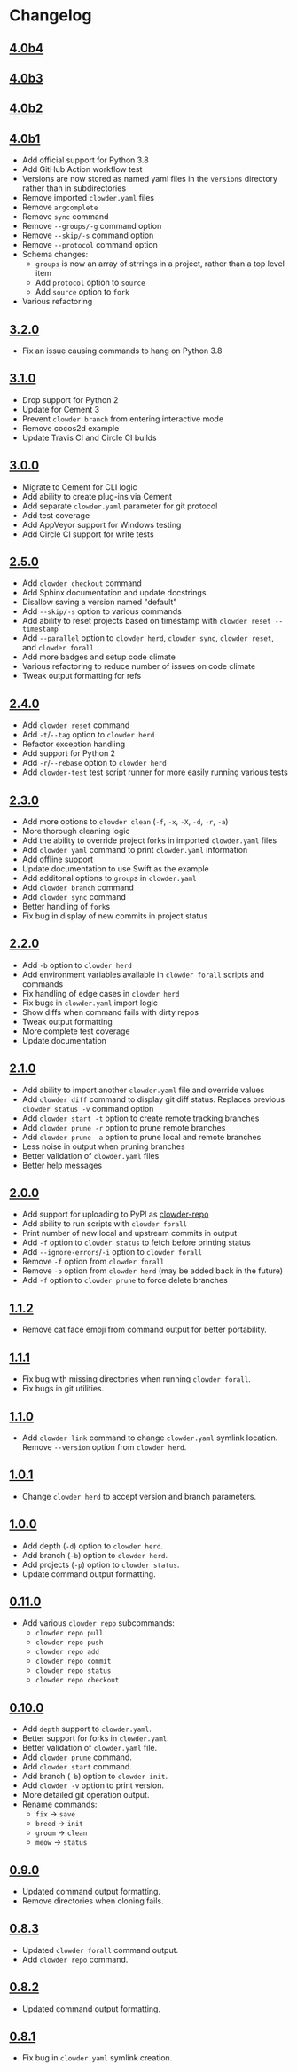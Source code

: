 # Changelog

## [4.0b4](https://github.com/JrGoodle/clowder/releases/tag/4.0b4)

## [4.0b3](https://github.com/JrGoodle/clowder/releases/tag/4.0b3)

## [4.0b2](https://github.com/JrGoodle/clowder/releases/tag/4.0b2)

## [4.0b1](https://github.com/JrGoodle/clowder/releases/tag/4.0b1)

- Add official support for Python 3.8
- Add GitHub Action workflow test
- Versions are now stored as named yaml files in the `versions` directory rather than in subdirectories
- Remove imported `clowder.yaml` files
- Remove `argcomplete`
- Remove `sync` command
- Remove `--groups/-g` command option
- Remove `--skip/-s` command option
- Remove `--protocol` command option
- Schema changes:
  - `groups` is now an array of strrings in a project, rather than a top level item
  - Add `protocol` option to `source`
  - Add `source` option to `fork`
- Various refactoring

## [3.2.0](https://github.com/JrGoodle/clowder/releases/tag/3.2.0)

- Fix an issue causing commands to hang on Python 3.8

## [3.1.0](https://github.com/JrGoodle/clowder/releases/tag/3.1.0)

- Drop support for Python 2
- Update for Cement 3
- Prevent `clowder branch` from entering interactive mode
- Remove cocos2d example
- Update Travis CI and Circle CI builds

## [3.0.0](https://github.com/JrGoodle/clowder/releases/tag/3.0.0)

- Migrate to Cement for CLI logic
- Add ability to create plug-ins via Cement
- Add separate `clowder.yaml` parameter for git protocol
- Add test coverage
- Add AppVeyor support for Windows testing
- Add Circle CI support for write tests

## [2.5.0](https://github.com/JrGoodle/clowder/releases/tag/2.5.0)

- Add `clowder checkout` command
- Add Sphinx documentation and update docstrings
- Disallow saving a version named "default"
- Add `--skip/-s` option to various commands
- Add ability to reset projects based on timestamp with `clowder reset --timestamp`
- Add `--parallel` option to `clowder herd`, `clowder sync`, `clowder reset`, and `clowder forall`
- Add more badges and setup code climate
- Various refactoring to reduce number of issues on code climate
- Tweak output formatting for refs

## [2.4.0](https://github.com/JrGoodle/clowder/releases/tag/2.4.0)

- Add `clowder reset` command
- Add `-t`/`--tag` option to `clowder herd`
- Refactor exception handling
- Add support for Python 2
- Add `-r`/`--rebase` option to `clowder herd`
- Add `clowder-test` test script runner for more easily running various tests

## [2.3.0](https://github.com/JrGoodle/clowder/releases/tag/2.3.0)

- Add more options to `clowder clean` (`-f`, `-x`, `-X`, `-d`, `-r`, `-a`)
- More thorough cleaning logic
- Add the ability to override project forks in imported `clowder.yaml` files
- Add `clowder yaml` command to print `clowder.yaml` information
- Add offline support
- Update documentation to use Swift as the example
- Add additonal options to `group`s in `clowder.yaml`
- Add `clowder branch` command
- Add `clowder sync` command
- Better handling of `fork`s
- Fix bug in display of new commits in project status

## [2.2.0](https://github.com/JrGoodle/clowder/releases/tag/2.2.0)

- Add `-b` option to `clowder herd`
- Add environment variables available in `clowder forall` scripts and commands
- Fix handling of edge cases in `clowder herd`
- Fix bugs in `clowder.yaml` import logic
- Show diffs when command fails with dirty repos
- Tweak output formatting
- More complete test coverage
- Update documentation

## [2.1.0](https://github.com/JrGoodle/clowder/releases/tag/2.1.0)

- Add ability to import another `clowder.yaml` file and override values
- Add `clowder diff` command to display git diff status. Replaces previous `clowder status -v` command option
- Add `clowder start -t` option to create remote tracking branches
- Add `clowder prune -r` option to prune remote branches
- Add `clowder prune -a` option to prune local and remote branches
- Less noise in output when pruning branches
- Better validation of `clowder.yaml` files
- Better help messages

## [2.0.0](https://github.com/JrGoodle/clowder/releases/tag/2.0.0)

- Add support for uploading to PyPI as [clowder-repo](https://pypi.python.org/pypi/clowder-repo)
- Add ability to run scripts with `clowder forall`
- Print number of new local and upstream commits in output
- Add `-f` option to `clowder status` to fetch before printing status
- Add `--ignore-errors`/`-i` option to `clowder forall`
- Remove `-f` option from `clowder forall`
- Remove `-b` option from `clowder herd` (may be added back in the future)
- Add `-f` option to `clowder prune` to force delete branches

## [1.1.2](https://github.com/JrGoodle/clowder/releases/tag/1.1.2)

- Remove cat face emoji from command output for better portability.

## [1.1.1](https://github.com/JrGoodle/clowder/releases/tag/1.1.1)

- Fix bug with missing directories when running `clowder forall`.
- Fix bugs in git utilities.

## [1.1.0](https://github.com/JrGoodle/clowder/releases/tag/1.1.0)

- Add `clowder link` command to change `clowder.yaml` symlink location. Remove `--version` option from `clowder herd`.

## [1.0.1](https://github.com/JrGoodle/clowder/releases/tag/1.0.1)

- Change `clowder herd` to accept version and branch parameters.

## [1.0.0](https://github.com/JrGoodle/clowder/releases/tag/1.0.0)

- Add depth (`-d`) option to `clowder herd`.
- Add branch (`-b`) option to `clowder herd`.
- Add projects (`-p`) option to `clowder status`.
- Update command output formatting.

## [0.11.0](https://github.com/JrGoodle/clowder/releases/tag/0.11.0)

- Add various `clowder repo` subcommands:
  - `clowder repo pull`
  - `clowder repo push`
  - `clowder repo add`
  - `clowder repo commit`
  - `clowder repo status`
  - `clowder repo checkout`

## [0.10.0](https://github.com/JrGoodle/clowder/releases/tag/0.10.0)

- Add `depth` support to `clowder.yaml`.
- Better support for forks in `clowder.yaml`.
- Better validation of `clowder.yaml` file.
- Add `clowder prune` command.
- Add `clowder start` command.
- Add branch (`-b`) option to `clowder init`.
- Add `clowder -v` option to print version.
- More detailed git operation output.
- Rename commands:
  - `fix` -> `save`
  - `breed` -> `init`
  - `groom` -> `clean`
  - `meow` -> `status`

## [0.9.0](https://github.com/JrGoodle/clowder/releases/tag/0.9.0)

- Updated command output formatting.
- Remove directories when cloning fails.

## [0.8.3](https://github.com/JrGoodle/clowder/releases/tag/0.8.3)

- Updated `clowder forall` command output.
- Add `clowder repo` command.

## [0.8.2](https://github.com/JrGoodle/clowder/releases/tag/0.8.2)

- Updated command output formatting.

## [0.8.1](https://github.com/JrGoodle/clowder/releases/tag/0.8.1)

- Fix bug in `clowder.yaml` symlink creation.
